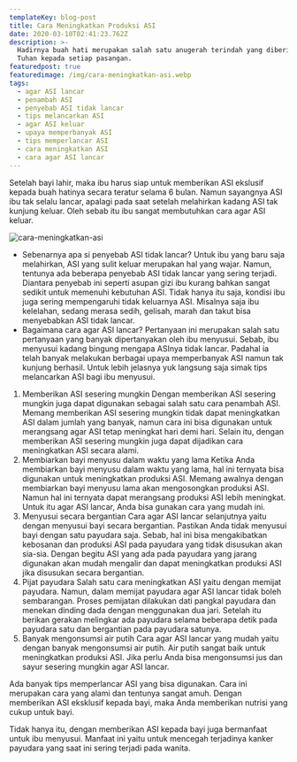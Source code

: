 ```yaml
---
templateKey: blog-post
title: Cara Meningkatkan Produksi ASI
date: 2020-03-10T02:41:23.762Z
description: >-
  Hadirnya buah hati merupakan salah satu anugerah terindah yang diberikan oleh
  Tuhan kepada setiap pasangan. 
featuredpost: true
featuredimage: /img/cara-meningkatkan-asi.webp
tags:
  - agar ASI lancar
  - penambah ASI
  - penyebab ASI tidak lancar
  - tips melancarkan ASI
  - agar ASI keluar
  - upaya memperbanyak ASI
  - tips memperlancar ASI
  - cara meningkatkan ASI
  - cara agar ASI lancar
---
```

Setelah bayi lahir, maka ibu harus siap untuk memberikan ASI ekslusif kepada buah hatinya secara teratur selama 6 bulan. Namun sayangnya ASI ibu tak selalu lancar, apalagi pada saat setelah melahirkan kadang ASI tak kunjung keluar. Oleh sebab itu ibu sangat membutuhkan cara agar ASI keluar.

![cara-meningkatkan-asi](/img/cara-meningkatkan-asi.webp "Cara meningkatkan asi")

* Sebenarnya apa si penyebab ASI tidak lancar?  Untuk ibu yang baru saja melahirkan, ASI yang sulit keluar merupakan hal yang wajar. Namun, tentunya ada beberapa penyebab ASI tidak lancar yang sering terjadi. Diantara penyebab ini seperti asupan gizi ibu kurang bahkan sangat sedikit untuk memenuhi kebutuhan ASI. 
  Tidak hanya itu saja, kondisi ibu juga sering mempengaruhi tidak keluarnya ASI. Misalnya saja ibu kelelahan, sedang merasa sedih, gelisah, marah dan takut bisa menyebabkan ASI tidak lancar. 
* Bagaimana cara agar ASI lancar? Pertanyaan ini merupakan salah satu pertanyaan yang banyak dipertanyakan oleh ibu menyusui. Sebab, ibu menyusui kadang bingung mengapa ASInya tidak lancar. Padahal ia telah banyak melakukan berbagai upaya memperbanyak ASI namun tak kunjung berhasil.
  Untuk lebih jelasnya yuk langsung saja simak tips melancarkan ASI bagi ibu menyusui.

1. Memberikan ASI sesering mungkin Dengan memberikan ASI sesering mungkin juga dapat digunakan sebagai salah satu cara penambah ASI. Memang memberikan ASI sesering mungkin tidak dapat meningkatkan ASI dalam jumlah yang banyak, namun cara ini bisa digunakan untuk merangsang agar ASI tetap meningkat hari demi hari. Selain itu, dengan memberikan ASI sesering mungkin juga dapat dijadikan cara meningkatkan ASI secara alami.
2. Membiarkan bayi menyusu dalam waktu yang lama Ketika Anda membiarkan bayi menyusu dalam waktu yang lama, hal ini ternyata bisa digunakan untuk meningkatkan produksi ASI. Memang awalnya dengan membiarkan bayi menyusu lama akan mengosongkan produksi ASI. Namun hal ini ternyata dapat merangsang produksi ASI lebih meningkat. Untuk itu agar ASI lancar, Anda bisa gunakan cara yang mudah ini.
3. Menyusui secara bergantian Cara agar ASI lancar selanjutnya yaitu dengan menyusui bayi secara bergantian. Pastikan Anda tidak menyusui bayi dengan satu payudara saja. Sebab, hal ini bisa mengakibatkan kebosanan dan produksi ASI pada payudara yang tidak disusukan akan sia-sia. Dengan begitu ASI yang ada pada payudara yang jarang digunakan akan mudah mengalir dan dapat meningkatkan produksi ASI jika disusukan secara bergantian.
4. Pijat payudara Salah satu cara meningkatkan ASI yaitu dengan memijat payudara. Namun, dalam memijat payudara agar ASI lancar tidak boleh sembarangan. Proses pemijatan dilakukan dati pangkal payudara dan menekan dinding dada dengan menggunakan dua jari. Setelah itu berikan gerakan melingkar ada payudara selama beberapa detik pada payudara satu dan bergantian pada payudara satunya.
5. Banyak mengonsumsi air putih Cara agar ASI lancar yang mudah yaitu dengan banyak mengonsumsi air putih. Air putih sangat baik untuk meningkatkan produksi ASI. Jika perlu Anda bisa mengonsumsi jus dan sayur sesering mungkin agar ASI lancar.


Ada banyak tips memperlancar ASI yang bisa digunakan. Cara ini merupakan cara yang alami dan tentunya sangat amuh. Dengan memberikan ASI eksklusif kepada bayi, maka Anda memberikan nutrisi yang cukup untuk bayi. 


Tidak hanya itu, dengan memberikan ASI kepada bayi juga bermanfaat untuk ibu menyusui. Manfaat ini yaitu untuk mencegah terjadinya kanker payudara yang saat ini sering terjadi pada wanita.

